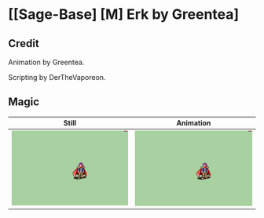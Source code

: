 # [\[Sage-Base\] \[M\] Erk by Greentea]

## Credit

Animation by Greentea.

Scripting by DerTheVaporeon.
	
## Magic

| Still | Animation |
| :---: | :-------: |
| ![Magic still](./Magic_000.png) | ![Magic animation](./Magic.gif) |
